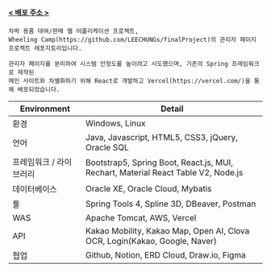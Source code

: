 #### [< 배포 주소 >](https://pages.github.com/)

```
차박 용품 대여/판매 웹 어플리케이션 프로젝트, 
Wheeling Camp(https://github.com/LEECHUNGs/finalProject)의 관리자 페이지 프로젝트 레포지토리입니다.

관리자 페이지를 분리하여 시스템 안정도를 높이려고 시도했으며, 기존의 Spring 프레임워크로 제작된
메인 사이트와 차별화하기 위해 React로 개발하고 Vercel(https://vercel.com/)을 통해 배포되었습니다.
```

| Environment | Detail |
| --- | --- |
| 환경 | Windows, Linux |
| 언어 | Java, Javascript, HTML5, CSS3, jQuery, Oracle SQL |
| 프레임워크 / 라이브러리|  Bootstrap5, Spring Boot, React.js, MUI, Rechart, Material React Table V2, Node.js |
| 데이터베이스 | Oracle XE, Oracle Cloud, Mybatis | 
| 툴 | Spring Tools 4, Spline 3D, DBeaver, Postman |
| WAS | Apache Tomcat, AWS, Vercel |
| API | Kakao Mobility, Kakao Map, Open AI, Clova OCR, Login(Kakao, Google, Naver) |
| 협업 | Github, Notion, ERD Cloud, Draw.io, Figma |
